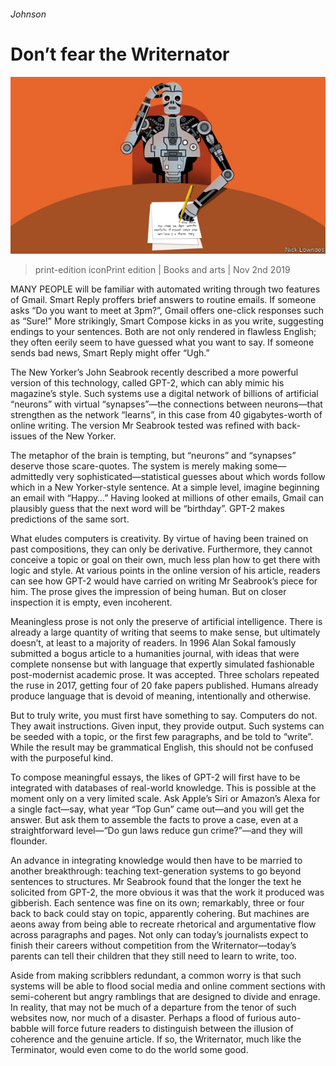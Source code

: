 ###### Johnson

# Don’t fear the Writernator 

![image](images/20191102_BKD001_0.jpg) 

> print-edition iconPrint edition | Books and arts | Nov 2nd 2019 

MANY PEOPLE will be familiar with automated writing through two features of Gmail. Smart Reply proffers brief answers to routine emails. If someone asks “Do you want to meet at 3pm?”, Gmail offers one-click responses such as “Sure!” More strikingly, Smart Compose kicks in as you write, suggesting endings to your sentences. Both are not only rendered in flawless English; they often eerily seem to have guessed what you want to say. If someone sends bad news, Smart Reply might offer “Ugh.” 

The New Yorker’s John Seabrook recently described a more powerful version of this technology, called GPT-2, which can ably mimic his magazine’s style. Such systems use a digital network of billions of artificial “neurons” with virtual “synapses”—the connections between neurons—that strengthen as the network “learns”, in this case from 40 gigabytes-worth of online writing. The version Mr Seabrook tested was refined with back-issues of the New Yorker. 

The metaphor of the brain is tempting, but “neurons” and “synapses” deserve those scare-quotes. The system is merely making some—admittedly very sophisticated—statistical guesses about which words follow which in a New Yorker-style sentence. At a simple level, imagine beginning an email with “Happy…” Having looked at millions of other emails, Gmail can plausibly guess that the next word will be “birthday”. GPT-2 makes predictions of the same sort. 

What eludes computers is creativity. By virtue of having been trained on past compositions, they can only be derivative. Furthermore, they cannot conceive a topic or goal on their own, much less plan how to get there with logic and style. At various points in the online version of his article, readers can see how GPT-2 would have carried on writing Mr Seabrook’s piece for him. The prose gives the impression of being human. But on closer inspection it is empty, even incoherent. 

Meaningless prose is not only the preserve of artificial intelligence. There is already a large quantity of writing that seems to make sense, but ultimately doesn’t, at least to a majority of readers. In 1996 Alan Sokal famously submitted a bogus article to a humanities journal, with ideas that were complete nonsense but with language that expertly simulated fashionable post-modernist academic prose. It was accepted. Three scholars repeated the ruse in 2017, getting four of 20 fake papers published. Humans already produce language that is devoid of meaning, intentionally and otherwise. 

But to truly write, you must first have something to say. Computers do not. They await instructions. Given input, they provide output. Such systems can be seeded with a topic, or the first few paragraphs, and be told to “write”. While the result may be grammatical English, this should not be confused with the purposeful kind. 

To compose meaningful essays, the likes of GPT-2 will first have to be integrated with databases of real-world knowledge. This is possible at the moment only on a very limited scale. Ask Apple’s Siri or Amazon’s Alexa for a single fact—say, what year “Top Gun” came out—and you will get the answer. But ask them to assemble the facts to prove a case, even at a straightforward level—“Do gun laws reduce gun crime?”—and they will flounder. 

An advance in integrating knowledge would then have to be married to another breakthrough: teaching text-generation systems to go beyond sentences to structures. Mr Seabrook found that the longer the text he solicited from GPT-2, the more obvious it was that the work it produced was gibberish. Each sentence was fine on its own; remarkably, three or four back to back could stay on topic, apparently cohering. But machines are aeons away from being able to recreate rhetorical and argumentative flow across paragraphs and pages. Not only can today’s journalists expect to finish their careers without competition from the Writernator—today’s parents can tell their children that they still need to learn to write, too. 

Aside from making scribblers redundant, a common worry is that such systems will be able to flood social media and online comment sections with semi-coherent but angry ramblings that are designed to divide and enrage. In reality, that may not be much of a departure from the tenor of such websites now, nor much of a disaster. Perhaps a flood of furious auto-babble will force future readers to distinguish between the illusion of coherence and the genuine article. If so, the Writernator, much like the Terminator, would even come to do the world some good. 

